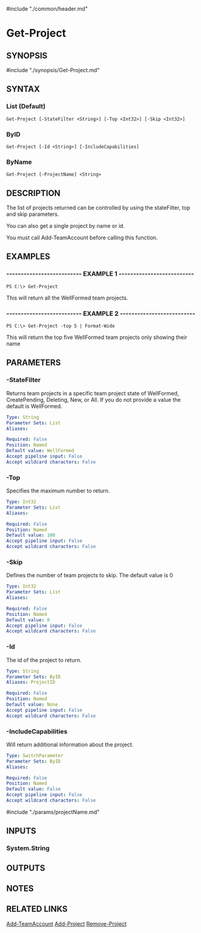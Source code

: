 #include "./common/header.md"

# Get-Project

## SYNOPSIS
#include "./synopsis/Get-Project.md"

## SYNTAX

### List (Default)
```
Get-Project [-StateFilter <String>] [-Top <Int32>] [-Skip <Int32>]
```

### ByID
```
Get-Project [-Id <String>] [-IncludeCapabilities]
```

### ByName
```
Get-Project [-ProjectName] <String>
```

## DESCRIPTION
The list of projects returned can be controlled by using the stateFilter, top
and skip parameters.

You can also get a single project by name or id.

You must call Add-TeamAccount before calling this function.

## EXAMPLES

### -------------------------- EXAMPLE 1 --------------------------
```
PS C:\> Get-Project
```

This will return all the WellFormed team projects.

### -------------------------- EXAMPLE 2 --------------------------
```
PS C:\> Get-Project -top 5 | Format-Wide
```

This will return the top five WellFormed team projects only showing their name

## PARAMETERS

### -StateFilter
Returns team projects in a specific team project state of WellFormed, CreatePending, Deleting, New,
or All.
If you do not provide a value the default is WellFormed.

```yaml
Type: String
Parameter Sets: List
Aliases: 

Required: False
Position: Named
Default value: WellFormed
Accept pipeline input: False
Accept wildcard characters: False
```

### -Top
Specifies the maximum number to return.

```yaml
Type: Int32
Parameter Sets: List
Aliases: 

Required: False
Position: Named
Default value: 100
Accept pipeline input: False
Accept wildcard characters: False
```

### -Skip
Defines the number of team projects to skip. 
The default value is 0

```yaml
Type: Int32
Parameter Sets: List
Aliases: 

Required: False
Position: Named
Default value: 0
Accept pipeline input: False
Accept wildcard characters: False
```

### -Id
The id of the project to return.

```yaml
Type: String
Parameter Sets: ByID
Aliases: ProjectID

Required: False
Position: Named
Default value: None
Accept pipeline input: False
Accept wildcard characters: False
```

### -IncludeCapabilities
Will return additional information about the project.
```yaml
Type: SwitchParameter
Parameter Sets: ByID
Aliases: 

Required: False
Position: Named
Default value: False
Accept pipeline input: False
Accept wildcard characters: False
```

#include "./params/projectName.md"

## INPUTS

### System.String

## OUTPUTS

## NOTES

## RELATED LINKS

[Add-TeamAccount](Add-TeamAccount.md)
[Add-Project](Add-Project.md)
[Remove-Project](Remove-Project.md)